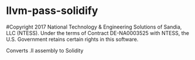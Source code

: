 # llvm-pass-solidify

#Copyright 2017 National Technology & Engineering Solutions of Sandia, LLC (NTESS). Under the terms of Contract DE-NA0003525 with NTESS, the U.S. Government retains certain rights in this software.


Converts .ll assembly to Solidity

